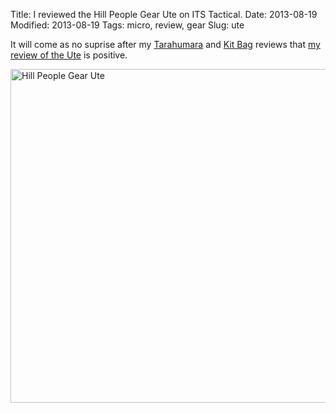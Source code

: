 Title: I reviewed the Hill People Gear Ute on ITS Tactical.
Date: 2013-08-19
Modified: 2013-08-19
Tags: micro, review, gear
Slug: ute

It will come as no suprise after my [Tarahumara](/2013/01/23/i-reviewed-hill-people-gear-tarahumara-its-tactical/) and [Kit Bag](/2012/11/19/i-reviewed-hill-people-gear-kit-bag-its-tactical/) reviews that [my review of the Ute](http://www.itstactical.com/gearcom/packs/hill-people-gear-ute-pack-a-modular-backcountry-platform/) is positive.

<a href="http://www.flickr.com/photos/pigmonkey/9388389290/" title="Hill People Gear Ute by Pig Monkey, on Flickr"><img src="https://farm4.staticflickr.com/3764/9388389290_2ca1109162_c.jpg" width="800" height="534" alt="Hill People Gear Ute"></a>
